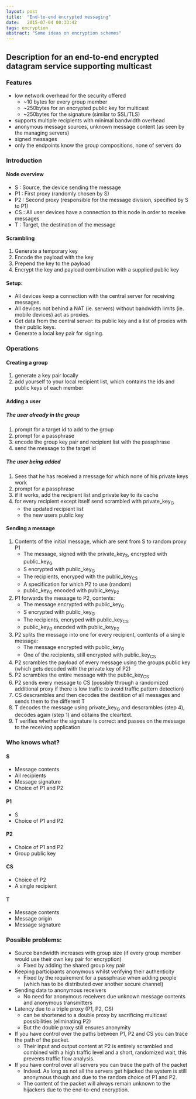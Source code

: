 ```yaml
---
layout: post
title:  "End-to-end encrypted messaging"
date:   2015-07-04 00:33:42
tags: encryption
abstract: "Some ideas on encryption schemes" 
---
```


## Description for an end-to-end encrypted datagram service supporting multicast

### Features
* low network overhead for the security offered
    * ~10 bytes for every group member
    * ~250bytes for an encrypted public key for multicast
    * ~250bytes for the signature (similar to SSL/TLS)
* supports multiple recipients with minimal bandwidth overhead
* anonymous message sources, unknown message content (as seen by the managing servers)
* signed messages
* only the endpoints know the group compositions, none of servers do

### Introduction

#### Node overview
* S : Source, the device sending the message
* P1 : First proxy (randomly chosen by S)
* P2 : Second proxy (responsible for the message division, specified by S to P1)
* CS : All user devices have a connection to this node in order to receive messages
* T : Target, the destination of the message

#### Scrambling
1. Generate a temporary key
2. Encode the payload with the key
3. Prepend the key to the payload
4. Encrypt the key and payload combination with a supplied public key 

#### Setup:
* All devices keep a connection with the central server for receiving messages.
* All  devices not behind a NAT (ie. servers) without bandwidth limits (ie. mobile devices) act as proxies.
* Get data from the central server: its public key and a list of proxies with their public keys.
* Generate a local key pair for signing.

### Operations

#### Creating a group
1. generate a key pair locally
2. add yourself to your local recipient list, which contains the ids and public keys of each member

#### Adding a user

##### The user already in the group
1. prompt for a target id to add to the group
2. prompt for a passphrase
3. encode the group key pair and recipient list with the passphrase
4. send the message to the target id

##### The user being added
1. Sees that he has received a message for which none of his private keys work
2. prompt for a passphrase
3. if it works, add the recipient list and private key to its cache
4. for every recipient except itself send scrambled with private_key<sub>G</sub>
    * the updated recipient list
    * the new users public key

#### Sending a message
1. Contents of the initial message, which are sent from S to random proxy P1
    * The message, signed with the private_key<sub>S</sub>, encrypted with public_key<sub>G</sub>
    * S encrypted with public_key<sub>G</sub>
    * The recipients, encryped with the public_key<sub>CS</sub>
    * A specification for which P2 to use (random)
    * public_key<sub>G</sub> encoded with public_key<sub>P2</sub>
2. P1 forwards the message to P2, contents:
    * The message encrypted with public_key<sub>G</sub>
    * S encrypted with public_key<sub>G</sub>
    * The recipients, encryped with public_key<sub>CS</sub>
    * public_key<sub>G</sub> encoded with public_key<sub>P2</sub>
3. P2 splits the message into one for every recipient, contents of a single message:
    * The message encrypted with public_key<sub>G</sub>
    * One of the recipients, still encrypted with public_key<sub>CS</sub>
4. P2 scrambles the payload of every message using the groups public key (which gets decoded with the private key of P2)
5. P2 scrambles the entire message with the public_key<sub>CS</sub>
6. P2 sends every message to CS (possibly through a randomized additional proxy if there is low traffic to avoid traffic pattern detection)
7. CS descrambles and then decodes the destition of all messages and sends them to the different T
8. T decodes the message using private_key<sub>G</sub> and descrambles (step 4), decodes again (step 1) and obtains the cleartext.
9. T verifies whether the signature is correct and passes on the message to the receiving application

### Who knows what?

#### S
* Message contents
* All recipients
* Message signature
* Choice of P1 and P2

#### P1
* S
* Choice of P1 and P2

#### P2
* Choice of P1 and P2
* Group public key

#### CS
* Choice of P2
* A single recipient

#### T
* Message contents
* Message origin
* Message signature


### Possible problems:
* Source bandwidth increases with group size (if every group member would use their own key pair for encryption)
    * Fixed by adding the shared group key pair
* Keeping participants anonymous whilst verifying their authenticity 
    * Fixed by the requirement for a passphrase when adding people (which has to be distributed over another secure channel)
* Sending data to anonymous receivers 
    * No need for anonymous receivers due unknown message contents and anonymous transmitters
* Latency due to a triple proxy (P1, P2, CS)
    * can be shortened to a double proxy by sacrificing multicast possibilities (eliminating P2)
    * But the double proxy still ensures anonymity
* If you have control over the paths between P1, P2 and CS you can trace the path of the packet.
    * Their input and output content at P2 is entirely scrambled and combined with a high traffic level and a short, randomized wait, this prevents traffic flow analysis.
* If you have control over all servers you can trace the path of the packet
    * Indeed. As long as not all the servers get hijacked the system is still anonymous though and due to the random choice of P1 and P2.
    * The content of the packet will always remain unknown to the hijackers due to the end-to-end encryption.